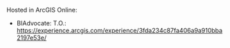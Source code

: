 Hosted in ArcGIS Online:

- BIAdvocate: T.O.: https://experience.arcgis.com/experience/3fda234c87fa406a9a910bba2197e53e/ 